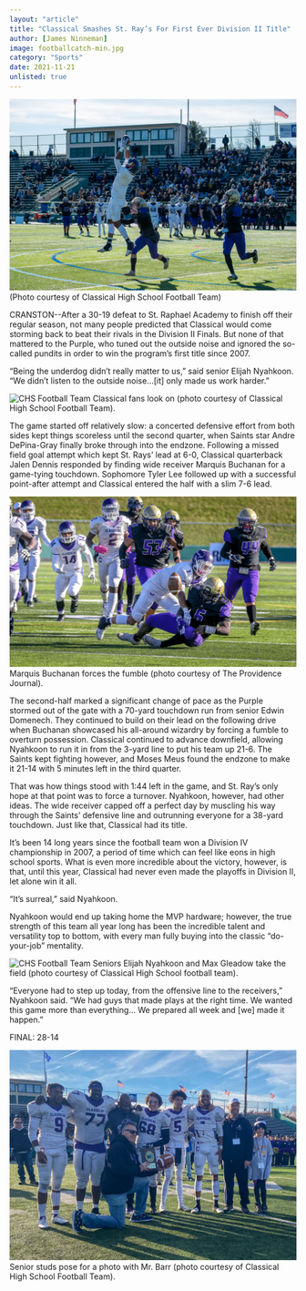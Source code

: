 ```yaml
---
layout: "article"
title: "Classical Smashes St. Ray’s For First Ever Division II Title"
author: [James Ninneman]
image: footballcatch-min.jpg
category: "Sports"
date: 2021-11-21
unlisted: true
---
```


![CHS Football Team](/assets/images/footballcatch-min.jpg)
<span>(Photo courtesy of Classical High School Football Team)</span>

CRANSTON--After a 30-19 defeat to St. Raphael Academy to finish off their regular season, not many people predicted that Classical would come storming back to beat their rivals in the Division II Finals. But none of that mattered to the Purple, who tuned out the outside noise and ignored the so-called pundits in order to win the program’s first title since 2007.

“Being the underdog didn’t really matter to us,” said senior Elijah Nyahkoon. “We didn’t listen to the outside noise...[it] only made us work harder.”


![CHS Football Team](/assets/images/footballaudience-min.png)
<span>Classical fans look on (photo courtesy of Classical High School Football Team).
</span>

The game started off relatively slow: a concerted defensive effort from both sides kept things scoreless until the second quarter, when Saints star Andre DePina-Gray finally broke through into the endzone. Following a missed field goal attempt which kept St. Rays’ lead at 6-0, Classical quarterback Jalen Dennis responded by finding wide receiver Marquis Buchanan for a game-tying touchdown. Sophomore Tyler Lee followed up with a successful point-after attempt and Classical entered the half with a slim 7-6 lead.

![CHS Football Team](/assets/images/footballtackle-min.png)
<span>Marquis Buchanan forces the fumble (photo courtesy of The Providence Journal).</span>

The second-half marked a significant change of pace as the Purple stormed out of the gate with a 70-yard touchdown run from senior Edwin Domenech. They continued to build on their lead on the following drive when Buchanan showcased his all-around wizardry by forcing a fumble to overturn possession. Classical continued to advance downfield, allowing Nyahkoon to run it in from the 3-yard line to put his team up 21-6. The Saints kept fighting however, and Moses Meus found the endzone to make it 21-14 with 5 minutes left in the third quarter.

That was how things stood with 1:44 left in the game, and St. Ray’s only hope at that point was to force a turnover. Nyahkoon, however, had other ideas. The wide receiver capped off a perfect day by muscling his way through the Saints’ defensive line and outrunning everyone for a 38-yard touchdown. Just like that, Classical had its title.

It’s been 14 long years since the football team won a Division IV championship in 2007, a period of time which can feel like eons in high school sports. What is even more incredible about the victory, however, is that, until this year, Classical had never even made the playoffs in Division II, let alone win it all. 

“It’s surreal,” said Nyahkoon.

Nyahkoon would end up taking home the MVP hardware; however, the true strength of this team all year long has been the incredible talent and versatility top to bottom, with every man fully buying into the classic “do-your-job” mentality. 

![CHS Football Team](/assets/images/footballcamera-min.png)
<span>Seniors Elijah Nyahkoon and Max Gleadow take the field (photo courtesy of Classical High School football team).
</span>

“Everyone had to step up today, from the offensive line to the receivers,” Nyahkoon said. “We had guys that made plays at the right time. We wanted this game more than everything... We prepared all week and [we] made it happen.”

FINAL: 28-14

![CHS Football Team](/assets/images/footballbarr-min.jpg)
<span>Senior studs pose for a photo with Mr. Barr (photo courtesy of Classical High School Football Team).
</span>
